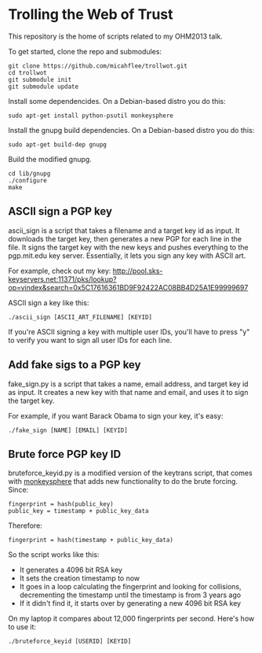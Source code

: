 Trolling the Web of Trust
=========================

This repository is the home of scripts related to my OHM2013 talk.

To get started, clone the repo and submodules:

    git clone https://github.com/micahflee/trollwot.git
    cd trollwot
    git submodule init
    git submodule update

Install some dependencides. On a Debian-based distro you do this:

    sudo apt-get install python-psutil monkeysphere

Install the gnupg build dependencies. On a Debian-based distro you do this:

    sudo apt-get build-dep gnupg

Build the modified gnupg.

    cd lib/gnupg
    ./configure
    make

ASCII sign a PGP key
--------------------

ascii_sign is a script that takes a filename and a target key id as input. It downloads the target key, then generates a new PGP for each line in the file. It signs the target key with the new keys and pushes everything to the pgp.mit.edu key server. Essentially, it lets you sign any key with ASCII art.

For example, check out my key: http://pool.sks-keyservers.net:11371/pks/lookup?op=vindex&search=0x5C17616361BD9F92422AC08BB4D25A1E99999697

ASCII sign a key like this:

    ./ascii_sign [ASCII_ART_FILENAME] [KEYID]

If you're ASCII signing a key with multiple user IDs, you'll have to press "y" to verify you want to sign all user IDs for each line.

Add fake sigs to a PGP key
--------------------------

fake_sign.py is a script that takes a name, email address, and target key id as input. It creates a new key with that name and email, and uses it to sign the target key.

For example, if you want Barack Obama to sign your key, it's easy:

    ./fake_sign [NAME] [EMAIL] [KEYID]

Brute force PGP key ID
----------------------

bruteforce_keyid.py is a modified version of the keytrans script, that comes with [monkeysphere](http://web.monkeysphere.info/) that adds new functionality to do the brute forcing. Since:

    fingerprint = hash(public_key)
    public_key = timestamp + public_key_data

Therefore:

    fingerprint = hash(timestamp + public_key_data)

So the script works like this:

* It generates a 4096 bit RSA key
* It sets the creation timestamp to now
* It goes in a loop calculating the fingerprint and looking for collisions, decrementing the timestamp until the timestamp is from 3 years ago
* If it didn't find it, it starts over by generating a new 4096 bit RSA key

On my laptop it compares about 12,000 fingerprints per second. Here's how to use it:

    ./bruteforce_keyid [USERID] [KEYID]

